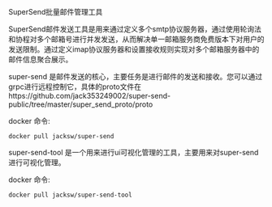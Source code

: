 SuperSend批量邮件管理工具

SuperSend邮件发送工具是用来通过定义多个smtp协议服务器，通过使用轮询法和协程对多个邮箱号进行并发发送，从而解决单一邮箱服务商免费版本下对用户的发送限制。通过定义imap协议服务器和设置接收规则实现对多个邮箱服务器中的邮件信息聚合展示。

super-send 是邮件发送的核心，主要任务是进行邮件的发送和接收。您可以通过grpc进行远程控制它，具体的proto文件在https://github.com/jack353249002/super-send-public/tree/master/super_send_proto/proto

docker 命令:

    docker pull jacksw/super-send



super-send-tool 是一个用来进行ui可视化管理的工具，主要用来对super-send进行可视化管理。

docker 命令:

    docker pull jacksw/super-send-tool




